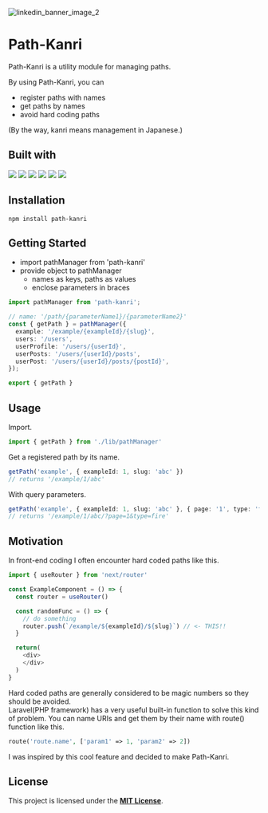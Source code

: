 ![linkedin_banner_image_2](https://user-images.githubusercontent.com/43242050/201691053-6ff17776-77b4-4566-815f-8981b162289a.png)

# Path-Kanri
Path-Kanri is a utility module for managing paths.  

By using Path-Kanri, you can
- register paths with names
- get paths by names
- avoid hard coding paths

(By the way, kanri means management in Japanese.)

## Built with

![](https://img.shields.io/badge/-TypeScript-3178C6?logo=typescript&logoColor=white)
![](https://img.shields.io/badge/-Node.js-339933?logo=node.js&logoColor=white)
![](https://img.shields.io/badge/-ESLint-4B32C3?logo=eslint&logoColor=white)
![](https://img.shields.io/badge/-GitHub%20Actions-2088FF?logo=githubactions&logoColor=white)
![](https://img.shields.io/badge/-Jest-C21325?logo=jest&logoColor=white)
![](https://img.shields.io/badge/-npm-CB3837?logo=npm&logoColor=white)

## Installation
```
npm install path-kanri
```

## Getting Started
- import pathManager from 'path-kanri'
- provide object to pathManager
	- names as keys, paths as values
	- enclose parameters in braces

```typescript
import pathManager from 'path-kanri';

// name: '/path/{parameterName1}/{parameterName2}'
const { getPath } = pathManager({
  example: '/example/{exampleId}/{slug}',
  users: '/users',
  userProfile: '/users/{userId}',
  userPosts: '/users/{userId}/posts',
  userPost: '/users/{userId}/posts/{postId}',
});

export { getPath }
```

## Usage

Import.
```typescript
import { getPath } from './lib/pathManager'
```

Get a registered path by its name.
```typescript
getPath('example', { exampleId: 1, slug: 'abc' })
// returns '/example/1/abc'
```

With query parameters.
```typescript
getPath('example', { exampleId: 1, slug: 'abc' }, { page: '1', type: 'fire' })
// returns '/example/1/abc/?page=1&type=fire'
```

## Motivation
In front-end coding I often encounter hard coded paths like this.
```typescript
import { useRouter } from 'next/router'

const ExampleComponent = () => {
  const router = useRouter()

  const randomFunc = () => {
    // do something
    router.push(`/example/${exampleId}/${slug}`) // <- THIS!!
  }

  return(
    <div>
    </div>
  )
}
```

Hard coded paths are generally considered to be magic numbers so they should be avoided.  
Laravel(PHP framework) has a very useful built-in function to solve this kind of problem. You can name URIs and get them by their name with route() function like this.
```php
route('route.name', ['param1' => 1, 'param2' => 2])
```
I was inspired by this cool feature and decided to make Path-Kanri.

## License

This project is licensed under the [**MIT License**](https://github.com/koyablue/path-kanri/blob/main/LICENSE).
